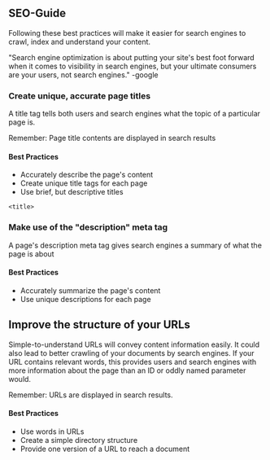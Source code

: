 <h2>SEO-Guide</h2>

Following these best practices will make it easier for search engines to crawl, index and understand your content.

"Search engine optimization is about putting your site's best foot forward when it comes to visibility in search engines, but your ultimate consumers are your users, not search engines." -google


<h3>Create unique, accurate page titles</h3>
A title tag tells both users and search engines what the topic of a particular page is.

Remember: Page title contents are displayed in search results

<h4>Best Practices</h4>
<ul>
	<li>Accurately describe the page's content</li>
	<li>Create unique title tags for each page</li>
	<li>Use brief, but descriptive titles</li>
</ul>

<code>&lt;title&gt;</code>


<h3>Make use of the "description" meta tag</h3>
A page's description meta tag gives search engines a summary of what the page is about

<h4>Best Practices</h4>
<ul>
	<li>Accurately summarize the page's content</li>
	<li>Use unique descriptions for each page</li>
</ul>

<h2>Improve the structure of your URLs</h2>

Simple-to-understand URLs will convey content information easily. It could also lead to better crawling of your documents by search engines. If your URL contains relevant words, this provides users and search engines with more information about the page than an ID or oddly named parameter would. 

Remember: URLs are displayed in search results. 

<h4>Best Practices</h4>
<ul>
	<li>Use words in URLs</li>
	<li>Create a simple directory structure</li>
	<li>Provide one version of a URL to reach a document</li>
</ul>











